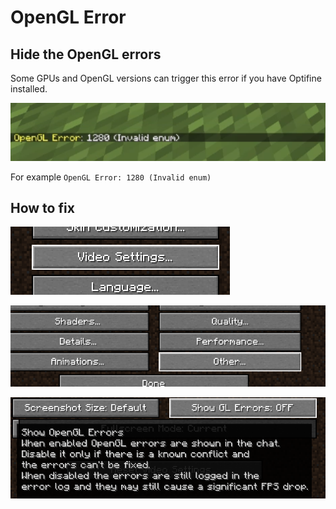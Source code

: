 # OpenGL Error

## Hide the OpenGL errors

Some GPUs and OpenGL versions can trigger this error if you have Optifine installed.

![](<../.gitbook/assets/image (43).png>)

For example `OpenGL Error: 1280 (Invalid enum)`

## How to fix

![](<../.gitbook/assets/image (132).png>)

![](<../.gitbook/assets/image (90).png>)

![](<../.gitbook/assets/image (77).png>)
